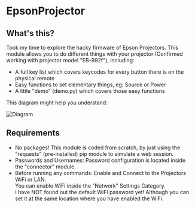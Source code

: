 # EpsonProjector

## What's this?
Took my time to explore the hacky firmware of Epson Projectors.
This module allows you to do different things with your projector (Confirmed working with projector model "EB-992f"), including:
- A full key list which covers keycodes for every button there is on the physical remote
- Easy functions to set elementary things, eg: Source or Power
- A little "demo" (demo.py) which covers those easy functions

This diagram might help you understand:

![Diagram](https://user-images.githubusercontent.com/95703244/169970116-f027b608-6bb5-4f73-ad5d-13e9ab33441a.png)


## Requirements
- No packages! This module is coded from scratch, by just using the "requests" (pre-installed) pip module to simulate a web session.
- Passwords and Usernames: Password configuration is located inside the "connector" module.
- Before running any commands: Enable and Connect to the Projectors WiFi or LAN.  
  You can enable WiFi inside the "Network" Settings Category.  
  I have NOT found out the default WiFi password yet! Although you can set it at the same location where you have enabled the WiFi.
